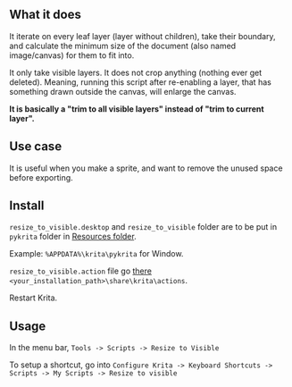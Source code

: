 ## What it does

It iterate on every leaf layer (layer without children), take their boundary, and calculate the minimum size of
the document (also named image/canvas) for them to fit into.

It only take visible layers. It does not crop anything (nothing ever get deleted). Meaning, running this script after re-enabling a layer, that has something drawn
outside the canvas, will enlarge the canvas.

**It is basically a "trim to all visible layers" instead of "trim to current layer".**

## Use case

It is useful when you make a sprite, and want to remove the unused space before exporting.

## Install


`resize_to_visible.desktop` and `resize_to_visible` folder are to be put in `pykrita` folder
in [Resources folder](https://docs.krita.org/en/reference_manual/resource_management.html#resource-management).

Example: `%APPDATA%\krita\pykrita` for Window.


`resize_to_visible.action` file go [there](https://docs.krita.org/en/user_manual/python_scripting/krita_python_plugin_howto.html#creating-configurable-keyboard-shortcuts)
`<your_installation_path>\share\krita\actions`.


Restart Krita.

## Usage

In the menu bar, `Tools -> Scripts -> Resize to Visible`

To setup a shortcut, go into `Configure Krita -> Keyboard Shortcuts -> Scripts -> My Scripts -> Resize to visible`



